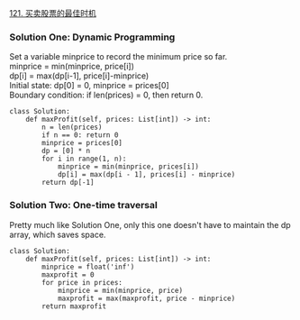 [121. 买卖股票的最佳时机](https://leetcode-cn.com/problems/best-time-to-buy-and-sell-stock/)

### Solution One: Dynamic Programming
Set a variable minprice to record the minimum price so far.</br>
minprice = min(minprice, price[i])</br>
dp[i] = max(dp[i-1], price[i]-minprice)</br>
Initial state: dp[0] = 0, minprice = prices[0]</br>
Boundary condition: if len(prices) = 0, then return 0.
```
class Solution:
    def maxProfit(self, prices: List[int]) -> int:
        n = len(prices)
        if n == 0: return 0
        minprice = prices[0]
        dp = [0] * n
        for i in range(1, n):
            minprice = min(minprice, prices[i])
            dp[i] = max(dp[i - 1], prices[i] - minprice)
        return dp[-1]
```

### Solution Two: One-time traversal
Pretty much like Solution One, only this one doesn't have to maintain the dp array, which saves space.
```
class Solution:
    def maxProfit(self, prices: List[int]) -> int:
        minprice = float('inf')
        maxprofit = 0
        for price in prices:
            minprice = min(minprice, price)
            maxprofit = max(maxprofit, price - minprice)
        return maxprofit
```

